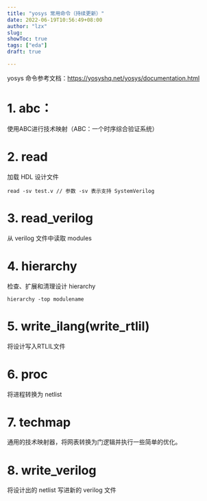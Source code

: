 ```yaml
---
title: "yosys 常用命令（持续更新）"
date: 2022-06-19T10:56:49+08:00
author: "lzx"
slug: 
showToc: true
tags: ["eda"]
draft: true

---
```


yosys 命令参考文档：<https://yosyshq.net/yosys/documentation.html>

# 1. abc：
 使用ABC进行技术映射（ABC：一个时序综合验证系统）

# 2. read
加载 HDL 设计文件
```
read -sv test.v // 参数 -sv 表示支持 SystemVerilog
```
# 3. read_verilog

从 verilog 文件中读取 modules

# 4. hierarchy

检查、扩展和清理设计 hierarchy
```
hierarchy -top modulename
```

# 5. write_ilang(write_rtlil)

将设计写入RTLIL文件

# 6. proc

将进程转换为 netlist

# 7. techmap

通用的技术映射器，将网表转换为门逻辑并执行一些简单的优化。

# 8. write_verilog

将设计出的 netlist 写进新的 verilog 文件